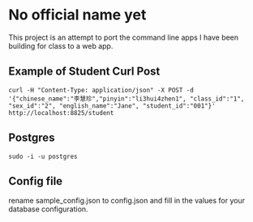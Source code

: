 # No official name yet
This project is an attempt to port the command line apps I have been building for class to a web app.

## Example of Student Curl Post
	curl -H "Content-Type: application/json" -X POST -d '{"chinese_name":"李慧珍","pinyin":"li3hui4zhen1", "class_id":"1", "sex_id":"2", "english_name":"Jane", "student_id":"001"}' http://localhost:8825/student

## Postgres
	sudo -i -u postgres

## Config file
rename sample_config.json to config.json and fill in the values for your database configuration.